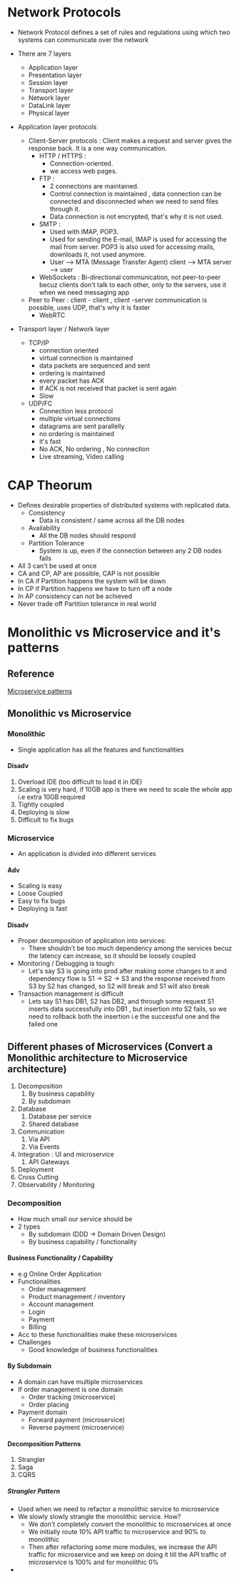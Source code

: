 # Network Protocols

- Network Protocol defines a set of rules and regulations using which two systems can communicate over the network
- There are 7 layers
	- Application layer
	- Presentation layer
	- Session layer
	- Transport layer
	- Network layer
	- DataLink layer
	- Physical layer
- Application layer protocols
	- Client-Server protocols : Client makes a request and server gives the response back. It is a one way communication.
		- HTTP / HTTPS : 
			- Connection-oriented.
			- we access web pages.
		- FTP : 
			- 2 connections are maintained.
			- Control connection is maintained , data connection can be connected and disconnected when we need to send files through it.
			- Data connection is not encrypted, that's why it is not used.
		- SMTP : 
			- Used with IMAP, POP3. 
			- Used for sending the E-mail, IMAP is used for accessing the mail from server. POP3 is also used for accessing mails, downloads it, not used anymore.
			- User --> MTA (Message Transfer Agent) client --> MTA server --> user
		- WebSockets : Bi-directional communication, not peer-to-peer becuz clients don't talk to each other, only to the servers, use it when we need messaging app
	- Peer to Peer : client - client , client -server communication is possible, uses UDP, that's why it is faster
		- WebRTC

- Transport layer / Network layer
	- TCP/IP
		- connection oriented
		- virtual connection is maintained
		- data packets are sequenced and sent
		- ordering is maintained
		- every packet has ACK
		- If ACK is not received that packet is sent again
		- Slow
	- UDP/FC
		- Connection less protocol
		- multiple virtual connections
		- datagrams are sent parallelly 
		- no ordering is maintained
		- it's fast
		- No ACK, No ordering , No connection
		- Live streaming, Video calling


# CAP Theorum

- Defines desirable properties of distributed systems with replicated data.
	- Consistency
		- Data is consistent / same across all the DB nodes
	- Availability
		- All the DB nodes should respond
	- Partition Tolerance
		- System is up, even if the connection between any 2 DB nodes fails
- All 3 can't be used at once
- CA and CP, AP are possible, CAP is not possible
- In CA if Partition happens the system will be down 
- In CP if Partition happens we have to turn off a node
- In AP consistency can not be achieved
- Never trade off Partition tolerance in real world

# Monolithic vs Microservice and it's patterns

## Reference
[Microservice patterns](https://microservices.io/patterns/index.html)

## Monolithic vs Microservice

### Monolithic
- Single application has all the features and functionalities

#### Disadv
1. Overload IDE (too difficult to load it in IDE)
2. Scaling is very hard, if 10GB app is there we need to scale the whole app i.e extra 10GB required 
3. Tightly coupled
4. Deploying is slow
5. Difficult to fix bugs

### Microservice
- An application is divided into different services

#### Adv
- Scaling is easy
- Loose Coupled
- Easy to fix bugs
- Deploying is fast

#### Disadv
- Proper decomposition of application into services:
	- There shouldn't be too much dependency among the services becuz the latency can increase, so it should be loosely coupled
- Monitoring / Debugging is tough:
	- Let's say S3 is going into prod after making some changes to it and dependency flow is S1 -> S2 -> S3 and the response received from S3 by S2 has changed, so S2 will break and S1 will also break
- Transaction management is difficult
	- Lets say S1 has DB1, S2 has DB2, and through some request S1 inserts data successfully into DB1 , but insertion into S2 fails, so we need to rollback both the insertion i.e the successful one and the failed one

## Different phases of Microservices (Convert a Monolithic architecture to Microservice architecture)

1. Decomposition 
	1. By business capability
	2. By subdomain
2. Database
	1. Database per service
	2. Shared database
3. Communication
	1. Via API
	2. Via Events
4. Integration : UI and microservice
	1. API Gateways
5. Deployment
6. Cross Cutting
7. Observability / Monitoring

### Decomposition

- How much small our service should be
- 2 types
	- By subdomain (DDD -> Domain Driven Design)
	- By business capability / functionality

#### Business Functionality / Capability

- e.g Online Order Application
- Functionalities
	- Order management
	- Product management / inventory
	- Account management
	- Login
	- Payment
	- Billing
- Acc to these functionalities make these microservices
- Challenges
	- Good knowledge of business functionalities

#### By Subdomain
- A domain can have multiple microservices
- If order management is one domain
	- Order tracking (microservice)
	- Order placing
- Payment domain
	- Forward payment (microservice)
	- Reverse payment (microservice)

#### Decomposition Patterns
1. Strangler
2. Saga
3. CQRS

##### Strangler Pattern
- Used when we need to refactor a monolithic service to microservice
- We slowly slowly strangle the monolithic service. How?
	- We don't completely convert the monolithic to microservices at once
	- We initially route 10% API traffic to microservice and 90% to monolithic
	- Then after refactoring some more modules, we increase the API traffic for microservice and we keep on doing it till the API traffic of microservice is 100% and for monolithic 0%
- 